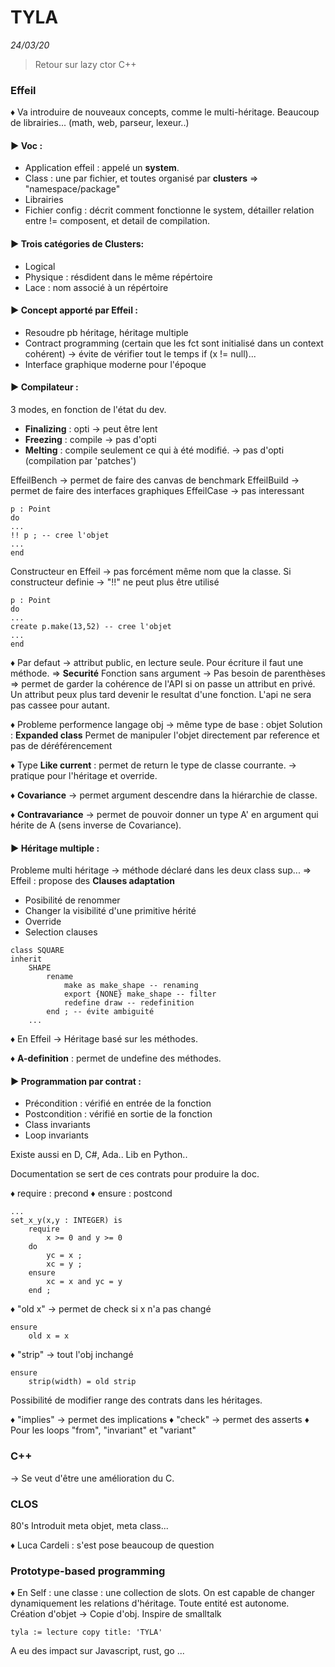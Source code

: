 # TYLA

*24/03/20*

> Retour sur lazy ctor C++

### Effeil

♦ 	Va introduire de nouveaux concepts, comme le multi-héritage. 
 Beaucoup de librairies... (math, web, parseur, lexeur..)
 
#### ► Voc :
* Application effeil : appelé un **system**.
* Class : une par fichier, et toutes organisé par **clusters** => "namespace/package" 
* Librairies
* Fichier config : décrit comment fonctionne le system, détailler relation entre != composent, et detail de compilation.

#### ► Trois catégories de Clusters:
* Logical
* Physique : résdident dans le même répértoire
* Lace : nom associé à un répértoire

#### ► Concept apporté par Effeil : 
* Resoudre pb héritage, héritage multiple
* Contract programming (certain que les fct sont initialisé dans un context cohérent) -> évite de vérifier tout le temps if (x != null)...
* Interface graphique moderne pour l'époque

#### ► Compilateur : 
3 modes, en fonction de l'état du dev. 
* **Finalizing** : opti -> peut être lent
* **Freezing** : compile -> pas d'opti
* **Melting** : compile seulement ce qui à été modifié. -> pas d'opti (compilation par 'patches')

EffeilBench -> permet de faire des canvas de benchmark
EffeilBuild -> permet de faire des interfaces graphiques
EffeilCase -> pas interessant 

```effei
p : Point
do
...
!! p ; -- cree l'objet
...
end
```

Constructeur en Effeil -> pas forcément même nom que la classe.
Si constructeur definie -> "!!" ne peut plus être utilisé

```effei
p : Point
do
...
create p.make(13,52) -- cree l'objet
...
end
```

♦ Par defaut -> attribut public, en lecture seule. Pour écriture il faut une méthode. => **Securité**
Fonction sans argument -> Pas besoin de parenthèses => permet de garder la cohérence de l'API si on passe un attribut en privé. Un attribut peux plus tard devenir le resultat d'une fonction. L'api ne sera pas cassee pour autant.

♦ Probleme performence langage obj -> même type de base : objet
Solution : **Expanded class**
Permet de manipuler l'objet directement par reference et pas de déréférencement

♦ Type **Like current** : permet de return le type de classe courrante. -> pratique pour l'héritage et override.


♦ **Covariance** -> permet argument descendre dans la hiérarchie de classe.

♦ **Contravariance** -> permet de pouvoir donner un type A' en argument qui hérite de A (sens inverse de Covariance).

#### ► Héritage multiple : 

Probleme multi héritage -> méthode déclaré dans les deux class sup...
=> Effeil : propose des **Clauses adaptation**
* Posibilité de renommer
* Changer la visibilité d'une primitive hérité
* Override
* Selection clauses

```effeil
class SQUARE
inherit
    SHAPE
        rename
            make as make_shape -- renaming
            export {NONE} make_shape -- filter
            redefine draw -- redefinition
        end ; -- évite ambiguité
    ...
```

♦ En Effeil -> Héritage basé sur les méthodes.

♦ **A-definition** : permet de undefine des méthodes.
</br>
#### ► Programmation par contrat :

* Précondition : vérifié en entrée de la fonction
* Postcondition : vérifié en sortie de la fonction
* Class invariants
* Loop invariants

Existe aussi en D, C#, Ada.. Lib en Python..

Documentation se sert de ces contrats pour produire la doc.

♦ require : precond
♦ ensure : postcond

```effeil
...
set_x_y(x,y : INTEGER) is
    require
        x >= 0 and y >= 0
    do
        yc = x ;
        xc = y ;
    ensure
        xc = x and yc = y
    end ;
```

♦ "old x" -> permet de check si x n'a pas changé

```effeil
ensure
    old x = x
```

♦ "strip" -> tout l'obj inchangé

```effeil
ensure
    strip(width) = old strip
```
Possibilité de modifier range des contrats dans les héritages.

♦ "implies" -> permet des implications
♦ "check" -> permet des asserts
♦ Pour les loops "from", "invariant" et "variant"

### C++

-> Se veut d'être une amélioration du C.

### CLOS

80's
Introduit meta objet, meta class...

♦ Luca Cardeli : s'est pose beaucoup de question  


### Prototype-based programming

♦ En Self : une classe :  une collection de slots. On est capable de changer dynamiquement les relations d'héritage. Toute entité est autonome. 
Création d'objet -> Copie d'obj.
Inspire de smalltalk 
```Self
tyla := lecture copy title: 'TYLA'
```
A eu des impact sur Javascript, rust, go ...

